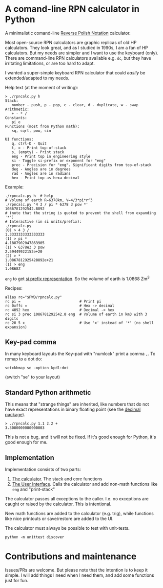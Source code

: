 # A comand-line RPN calculator in Python

A minimalistic comand-line [Reverse Polish Notation](
https://en.wikipedia.org/wiki/Reverse_Polish_notation) calculator.

Most open-source RPN calculators are graphic replicas of old HP
calculators. They look great, and as I studied in 1990s, I am a fan of
HP calculators. But my needs are simpler and I want to use the
keyboard (only). There are command-line RPN calculators available
e.g. `dc`, but they have irritating limitations, or are too hard
to adapt.

I wanted a super-simple keyboard RPN calculator that could *easily* be
extended/adapted to my needs.

Help text (at the moment of writing):
```
> ./rpncalc.py h
Stack:
   number - push, p - pop, c - clear, d - duplicate, w - swap
Arithmetic:
   + - * /
Constants:
   pi e
Functions (most from Python math):
   sq, sqrt, pow, sin

UI functions:
   q, ctrl-D - Quit
   t, = - Print top-of-stack
   s, (empty) - Print stack
   eng - Print top in engineering style
   si - Toggle si-prefix or exponent for "eng"
   prec - Precision for "eng". Significant digits from top-of-stack
   deg - Angles are in degrees
   rad - Angles are in radians
   hex - Print top as hexa-decimal
```

Example:
```
./rpncalc.py h  # help
# Volume of earth R=6378km, V=4/3*pi*r^3
./rpncalc.py '4 3 / pi * 6378 3 pow *'
1086781292542.8892
# (note that the string is quoted to prevent the shell from expanding '*')
# Interactive (in si units/prefix):
./rpncalc.py
(0) > 4 3 /
1.3333333333333333
(1) > pi *
4.1887902047863905
(1) > 6378e3 3 pow
2.59449922152e+20
(2) > *
1.0867812925428892e+21
(1) > eng
1.0868Z
```

`eng` to get [si prefix representation](
https://en.wikipedia.org/wiki/Metric_prefix). So the volume of earth is
1.0868 Zm<sup>3</sup> 

Recipes:
```
alias rc="$PWD/rpncalc.py"
rc pi =                           # Print pi
rc 0xffc =                        # Hex -> decimal
rc 4092 hex                       # Decimal -> hex
rc si 3 prec 1086781292542.8 eng  # Volume of earth in km3 with 3 digits
rc 20 5 x                         # Use 'x' instead of '*' (no shell expansion)
```

## Key-pad comma

In many keyboard layouts the Key-pad with "numlock" print a comma
`,`. To remap to a dot do:

```
setxkbmap se -option kpdl:dot
```
(switch "se" to your layout)


## Standard Python arithmetic

This means that "strange things" are inherited, like numbers that do
not have exact representations in binary floating point (see the
[decimal package](https://docs.python.org/3/library/decimal.html)).

```
> ./rpncalc.py 1.1 2.2 +
3.3000000000000003
```

This is not a bug, and it will not be fixed.  If it's good enough
for Python, it's good enough for me.


## Implementation

Implementation consists of two parts:

1. [The calculator](rpn.py). The stack and core functions
2. [The User Interface](rpncalc.py). Calls the calculator and add non-math
   functions like `eng` and "print-stack"

The calculator passes all exceptions to the caller. I.e. no exceptions
are caught or raised by the calculator. This is intentional.

New math functions are added to the calculator (e.g. trig), while
functions like nice printouts or save/restore are added to the UI.

The calculator must always be possible to test with unit-tests.
```
python -m unittest discover
```


# Contributions and maintenance

Issues/PRs are welcome. But please note that the intention is to keep
it simple. I will add things I need when I need them, and add some
functions just for fun.
